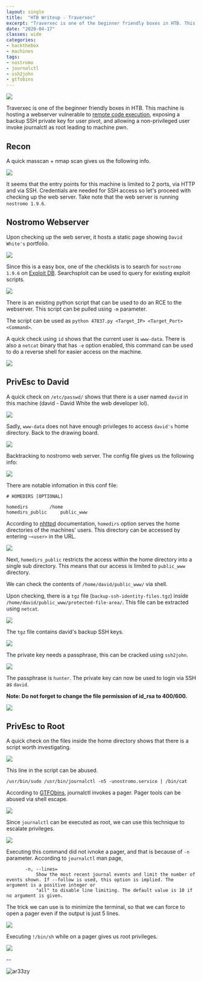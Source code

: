 ```yaml
---
layout: single
title:  "HTB Writeup - Traverxec"
excerpt: "Traverxec is one of the beginner friendly boxes in HTB. This machine is hosting a webserver vulnerable to remote code execution, exposing a backup SSH private key for user pivot, and allowing a non-privileged user invoke journalctl as root leading to machine pwn."
date: "2020-04-17"
classes: wide
categories:
- hackthebox 
- machines
tags:
- nostromo 
- journalctl 
- ssh2john
- gtfobins
---
```


![](/assets/images/htb/traverxec/logo.png)  

Traverxec is one of the beginner friendly boxes in HTB. This machine is hosting a webserver vulnerable to [remote code execution](https://www.rapid7.com/db/modules/exploit/multi/http/nostromo_code_exec), exposing a backup SSH private key for user pivot, and allowing a non-privileged user invoke journalctl as root leading to machine pwn.

## Recon

A quick masscan + nmap scan gives us the following info.  

![](/assets/images/htb/traverxec/scan.png)  

It seems that the entry points for this machine is limited to 2 ports, via HTTP and via SSH. Credentials are needed for SSH access so let's proceed with checking up the web server. Take note that the web server is running ```nostromo 1.9.6```.

## Nostromo Webserver

Upon checking up the web server, it hosts a static page showing ```David White's``` portfolio.   

![](/assets/images/htb/traverxec/page.png)  

Since this is a easy box, one of the checklists is to search for ```nostromo 1.9.6``` on [Exploit DB](https://www.exploit-db.com/). Searchsploit can be used to query for existing exploit scripts.

![](/assets/images/htb/traverxec/searchsploit.png)  

There is an existing python script that can be used to do an RCE to the webserver. This script can be pulled using ```-m``` parameter.  

The script can be used as ```python 47837.py <Target_IP> <Target_Port> <Command>```.  

A quick check using ```id``` shows that the current user is ```www-data```. There is also a ```netcat``` binary that has ```-e``` option enabled, this command can be used to do a reverse shell for easier access on the machine.

![](/assets/images/htb/traverxec/rce.png)  

## PrivEsc to David

A quick check on ```/etc/passwd/``` shows that there is a user named ```david``` in this machine (david - David White the web developer lol).  

![](/assets/images/htb/traverxec/users.png)  

Sadly, ```www-data``` does not have enough privileges to access ```david's``` home directory. Back to the drawing board.

![](/assets/images/htb/traverxec/david.png)   

Backtracking to nostromo web server. The config file gives us the following info:  


![](/assets/images/htb/traverxec/nhttpd.png)  

There are notable infomation in this conf file:  

```
# HOMEDIRS [OPTIONAL]

homedirs		/home
homedirs_public		public_www
```

According to [nhttpd](https://www.gsp.com/cgi-bin/man.cgi?section=8&topic=nhttpd) documentation,  ```homedirs``` option serves the home directories of the machines' users. This directory can be accessed by entering ```~<user>``` in the URL.

![](/assets/images/htb/traverxec/homedavid.png)    

Next, ```homedirs_public``` restricts the access within the home directory into a single sub directory. This means that our access is limited to ```public_www``` directory.  

We can check the contents of ```/home/david/public_www/``` via shell.  

Upon checking, there is a ```tgz``` file (```backup-ssh-identity-files.tgz```) inside ```/home/david/public_www/protected-file-area/```. This file can be extracted using ```netcat```.

![](/assets/images/htb/traverxec/files.png)    

The ```tgz``` file contains david's backup SSH keys.

![](/assets/images/htb/traverxec/sshkeys.png)    

The private key needs a passphrase, this can be cracked using ```ssh2john```.

![](/assets/images/htb/traverxec/cracked.png)    

The passphrase is ```hunter```. The private key can now be used to login via SSH as ```david```. 

**Note: Do not forget to change the file permission of id_rsa to 400/600.**  

![](/assets/images/htb/traverxec/davidssh.png)    

## PrivEsc to Root

A quick check on the files inside the home directory shows that there is a script worth investigating.

![](/assets/images/htb/traverxec/david_files.png)    

This line in the script can be abused.  

```
/usr/bin/sudo /usr/bin/journalctl -n5 -unostromo.service | /bin/cat
```  

According to [GTFObins](https://gtfo.hackademint.org/gtfobins/journalctl/), journalctl invokes a pager. Pager tools can be abused via shell escape.

![](/assets/images/htb/traverxec/gtfo.png)    

Since ```journalctl``` can be executed as root, we can use this technique to escalate privileges.

![](/assets/images/htb/traverxec/fail.png)    

Executing this command did not ivnoke a pager, and that is because of ```-n``` parameter. According to ```journalctl``` man page, 

```
       -n, --lines=
           Show the most recent journal events and limit the number of events shown. If --follow is used, this option is implied. The argument is a positive integer or
           "all" to disable line limiting. The default value is 10 if no argument is given.
```

The trick we can use is to minimize the terminal, so that we can force to open a pager even if the output is just 5 lines.

![](/assets/images/htb/traverxec/pager.png)    

Executing ```!/bin/sh``` while on a pager gives us root privileges.

![](/assets/images/htb/traverxec/root.png)    

-- 

![ar33zy](https://www.hackthebox.eu/badge/image/26849)
